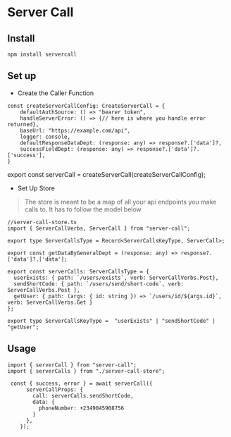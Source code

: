 # Server Call

## Install
```
npm install servercall
```

## Set up
- Create the Caller Function

```
const createServerCallConfig: CreateServerCall = {
    defaultAuthSource: () => "bearer token",
    handleServerError: () => {// here is where you handle error returned}, 
    baseUrl: "https://example.com/api",
    logger: console,
    defaultResponseDataDept: (response: any) => response?.['data']?,
    successFieldDept: (response: any) => response?.['data']?.['success'],
}
```
export const serverCall = createServerCall(createServerCallConfig);


- Set Up Store

> The store is meant to be a map of all your api endpoints you make calls to. It has to follow the model below

```
//server-call-store.ts
import { ServerCallVerbs, ServerCall } from "server-call";

export type ServerCallsType = Record<ServerCallsKeyType, ServerCall>;

export const getDataByGeneralDept = (response: any) => response?.['data']?.['data'];

export const serverCalls: ServerCallsType = {
  userExists: { path: `/users/exists`, verb: ServerCallVerbs.Post},
  sendShortCode: { path: `/users/send/short-code`, verb: ServerCallVerbs.Post },
  getUser: { path: (args: { id: string }) => `/users/id/${args.id}`, verb: ServerCallVerbs.Get }
};

export type ServerCallsKeyType =  "userExists" | "sendShortCode" | "getUser";

```

## Usage
```
import { serverCall } from "server-call";
import { serverCalls } from "./server-call-store";

 const { success, error } = await serverCall({
      serverCallProps: {
        call: serverCalls.sendShortCode,
        data: {
          phoneNumber: +2349045908756
        }
      },
    });
```

